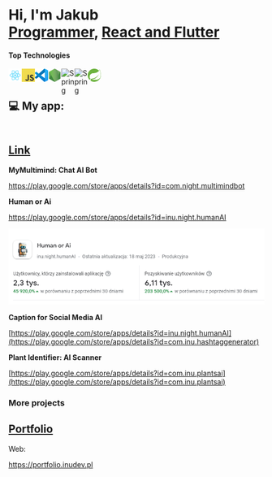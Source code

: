 <!-- ### Hi there 👋 -->
<h1>Hi, I'm Jakub <br/>
<a href="https://github.com/JakubJakubiak">Programmer</a>,
<a href="https://www.linkedin.com/in/jakub-jakubiak-793213174/">React and Flutter</a>
</a></h1>


<!-- ![Anurag's GitHub stats](https://github-readme-stats.vercel.app/api/top-langs?username=JakubJakubiak)-->



#### Top Technologies

<!-- ![![React Badge](https://img.shields.io/badge/-React-61DBFB?style=for-the-badge&labelColor=black&logo=react&logoColor=61DBFB)](#)[![Javascript Badge](https://img.shields.io/badge/-Javascript-F0DB4F?style=for-the-badge&labelColor=black&logo=javascript&logoColor=F0DB4F)](#)[![Flutter](https://img.shields.io/badge/Flutter-%2302569B.svg?style=for-the-badge&logo=Flutter&logoColor=white)](#)[![TypeScript](https://img.shields.io/badge/typescript-%23007ACC.svg?style=for-the-badge&logo=typescript&logoColor=white)](#)[![Nodejs Badge](https://img.shields.io/badge/-Nodejs-3C873A?style=for-the-badge&labelColor=black&logo=node.js&logoColor=3C873A)](#) -->


<img align="left" alt="React" width="26px" src="https://raw.githubusercontent.com/github/explore/80688e429a7d4ef2fca1e82350fe8e3517d3494d/topics/react/react.png" />

<img align="left" alt="JavaScript" width="26px" src="https://raw.githubusercontent.com/github/explore/80688e429a7d4ef2fca1e82350fe8e3517d3494d/topics/javascript/javascript.png" />

<img align="left" alt="Visual Studio Code" width="26px" src="https://raw.githubusercontent.com/github/explore/80688e429a7d4ef2fca1e82350fe8e3517d3494d/topics/visual-studio-code/visual-studio-code.png" />

<img align="left" alt="Node.js" width="26px" src="https://raw.githubusercontent.com/github/explore/80688e429a7d4ef2fca1e82350fe8e3517d3494d/topics/nodejs/nodejs.png" />

<img align="left" alt="Spring" width="26px" src="https://github.com/user-attachments/assets/1253ac20-c65c-4f24-adbf-6ac7c1e24cb1" />

<img align="left" alt="Spring" width="26px" src="https://github.com/user-attachments/assets/f570e08e-e7f6-4a03-bcb7-fb9531800a1d" />



<!--![spring-icon](https://github.com/user-attachments/assets/f570e08e-e7f6-4a03-bcb7-fb9531800a1d)<?xml version="1.0" encoding="UTF-8"?> -->
<!-- Uploaded to: SVG Repo, www.svgrepo.com, Generator: SVG Repo Mixer Tools -->
<svg width="26px" height="26px" viewBox="0 0 256 256" version="1.1" xmlns="http://www.w3.org/2000/svg" xmlns:xlink="http://www.w3.org/1999/xlink" preserveAspectRatio="xMidYMid">
    <g>
        <path d="M38.9437824,35.879008 C89.5234256,-13.1200214 170.398168,-11.8028432 219.397197,39.0402357 C224.929346,31.6640377 229.671187,23.4975328 233.095851,15.0675923 C249.165425,64.0666217 258.912543,105.162582 255.224444,137.038295 C253.380395,163.90873 242.842969,189.725423 225.456217,210.273403 C180.145286,264.014274 99.53398,270.863601 45.7931091,225.55267 L45.7931091,225.55267 L44.765,224.638 L44.7103323,224.601984 C44.5420247,224.484832 44.376007,224.362668 44.2124952,224.235492 C43.7219599,223.853965 43.2765312,223.438607 42.8762093,222.995252 L42.732,222.831 L41.0512675,221.3377 C39.4121124,219.93271 37.7729573,218.52772 36.3188215,216.93771 L35.7825547,216.332423 C-13.2164747,165.752779 -11.6358609,84.8780374 38.9437824,35.879008 Z M57.9111486,207.375611 C53.169307,203.687512 46.3199803,204.214383 42.6318814,208.956225 C39.3888978,213.125775 39.4048731,218.924805 42.6798072,222.771269 L42.732,222.831 L44.765,224.638 L44.9644841,224.773953 C49.5691585,227.80174 55.7644273,227.175885 59.2982065,222.896387 L59.4917624,222.654878 C63.1798614,217.913037 62.3895545,211.06371 57.9111486,207.375611 Z M231.778672,28.2393744 C218.60689,55.9001168 185.940871,76.9749681 157.753257,83.5608592 C131.146257,89.8833146 107.963921,84.6146018 83.4644059,94.0982849 C27.6160498,115.436572 28.6697923,181.822354 59.2283268,196.838185 L59.2283268,196.838185 L61.0723763,197.891928 C61.0723763,197.891928 83.1456487,193.50309 104.973663,187.707242 L106.843514,187.207079 C115.561826,184.857554 124.138869,182.296538 131.146257,179.714869 C167.500376,166.279651 207.542593,133.08676 220.714375,94.6251562 C213.865049,134.667374 179.35498,173.392413 144.84491,191.042601 C126.404416,200.526284 112.178891,202.633769 81.883792,213.171195 C78.195693,214.488373 75.297901,215.805551 75.297901,215.805551 C75.6675607,215.754564 76.0372203,215.70481 76.4060145,215.65629 L77.1421925,215.560893 L77.1421925,215.560893 L77.8745239,215.468787 C84.5652297,214.639554 90.5771682,214.224938 90.5771682,214.224938 C133.517178,212.117452 200.956702,226.342977 232.305544,184.45671 C264.444692,141.780136 246.531068,72.7599979 231.778672,28.2393744 Z" fill="#6DB33F">

</path>
        <path d="M57.9111486,207.375611 C62.3895545,211.06371 63.1798614,217.913037 59.4917624,222.654878 C55.8036635,227.39672 48.9543368,227.923591 44.2124952,224.235492 C39.4706537,220.547393 38.9437824,213.698066 42.6318814,208.956225 C46.3199803,204.214383 53.169307,203.687512 57.9111486,207.375611 Z M231.778672,28.2393744 C246.531068,72.7599979 264.444692,141.780136 232.305544,184.45671 C200.956702,226.342977 133.517178,212.117452 90.5771682,214.224938 C90.5771682,214.224938 84.5652297,214.639554 77.8745239,215.468787 L77.1421925,215.560893 C76.5300999,215.63902 75.9140004,215.720572 75.297901,215.805551 C75.297901,215.805551 78.195693,214.488373 81.883792,213.171195 C112.178891,202.633769 126.404416,200.526284 144.84491,191.042601 C179.35498,173.392413 213.865049,134.667374 220.714375,94.6251562 C207.542593,133.08676 167.500376,166.279651 131.146257,179.714869 C106.119871,188.935116 61.0723763,197.891928 61.0723763,197.891928 L59.2283268,196.838185 C28.6697923,181.822354 27.6160498,115.436572 83.4644059,94.0982849 C107.963921,84.6146018 131.146257,89.8833146 157.753257,83.5608592 C185.940871,76.9749681 218.60689,55.9001168 231.778672,28.2393744 Z" fill="#FFFFFF">

</path>
    </g>
</svg>

<br />






<h2>💻 My app:</h2>
<!-- ![Anurag's GitHub stats](https://raw.githubusercontent.com/JakubJakubiak/jsonList/main/images/emojibest_com_AnimatedSticker.gif) -->



<h2><br/>
<a href="https://play.google.com/store/apps/details?id=com.night.multimindbot">Link</a>
</h2>
<b>MyMultimind: Chat AI Bot</b>

https://play.google.com/store/apps/details?id=com.night.multimindbot

<!-- !![photo](https://play-lh.googleusercontent.com/-WZofHSZ1X-CON8g-ZAOagOrStGFWACxdmqpj1xlo8bTIpJmd1TiUO5PSkgkLBkWZFfU=w720-h560-rw)
![photo](https://play-lh.googleusercontent.com/9FSvr1BEY8WrSr3lcj-qc8nPhkLR67V5jG8R9PsWP_cooJHnn0DVzXsACbJvU_E_rUo=w720-h560-rw)
<!-- ![photo](https://play-lh.googleusercontent.com/Cnm-XsgJ__v7IRytwbJ12DG55WKw9EtKi50vA_Kv69OKzk4GXO-ZLdrD5M6fRHTW_bs=w720-h560-rw) -->
<b>Human or Ai</b>
<!-- <b>Human or Ai</b> -->
https://play.google.com/store/apps/details?id=inu.night.humanAI</b>

![photo](https://raw.githubusercontent.com/JakubJakubiak/Programing_Story/main/png/Human_or_Ai_success.png)</b>

<b>Caption for Social Media AI</b>
<!-- <b>Human or Ai</b> -->
[https://play.google.com/store/apps/details?id=inu.night.humanAI](https://play.google.com/store/apps/details?id=com.inu.hashtaggenerator)</b>


<b>Plant Identifier: AI Scanner</b>

[https://play.google.com/store/apps/details?id=com.inu.plantsai](https://play.google.com/store/apps/details?id=com.inu.plantsai)</b>





<!-- !
![photo](https://play-lh.googleusercontent.com/1_pIdn7seSMs1cliQVh6t69AGAT7xJxYWGOeH54x1zKfSz8snSyZmN43CNDuXbh-RjjH=w720-h560-rw)
![photo](https://play-lh.googleusercontent.com/VolEnn3CKhDGTmqWvgxerkRGEtLJEjuNisPdk_QAZyKPjWJYNCAi_xv6L6QVJ4HaDR0=w720-h560-rw)
 -->
<h3>
<b>More projects</b>
</h3>



<h2>
<a href="https://jakub-jakaubiak-portfolio-inu.vercel.app">Portfolio</a>
</h2>

Web:

https://portfolio.inudev.pl

<!-- !
<h2>
<a href="https://github.com/JakubJakubiak/Programing_Story">Programing_Story</a>
</h2>

https://github.com/JakubJakubiak/Programing_Story
 -->

<!--
**JakubJakubiak/JakubJakubiak** is a ✨ _special_ ✨ repository because its `README.md` (this file) appears on your GitHub profile.
<h1>Hi, I'm Jakub <br/>
<a href="https://play.google.com/store/apps/details?id=inu.night.qizelogo">APK</a>,
</a></h1>


![photo]([https://user-images.githubusercontent.com/34916730/87888249-f91c3000-ca2b-11ea-82b9-456ce838f444.png](https://play-lh.googleusercontent.com/G6syde95yo0-gbNl-nX51K_TW-JRjTgIHCEj2WVA73vleSFSqQblAUPC-CShtrR5IA=w2560-h1440-rw)

Here are some ideas to get you started:

- 🔭 I’m currently working on ...
- 🌱 I’m currently learning ...
- 👯 I’m looking to collaborate on ...
- 🤔 I’m looking for help with ...
- 💬 Ask me about ...
- 📫 How to reach me: ...
- 😄 Pronouns: ...
- ⚡ Fun fact: ...
-->
